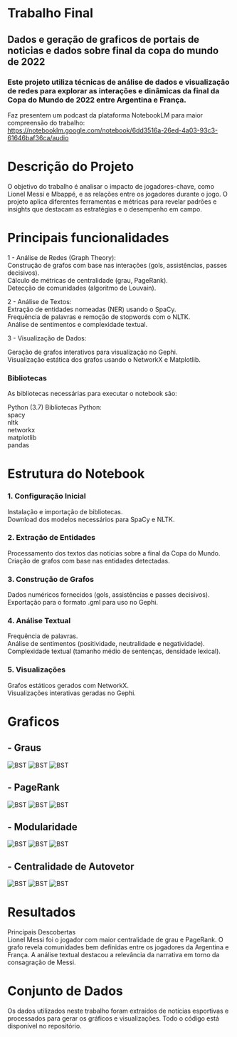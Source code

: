 # Trabalho Final  
## Dados e geração de graficos de portais de noticias e dados sobre final da copa do mundo de 2022  
### Este projeto utiliza técnicas de análise de dados e visualização de redes para explorar as interações e dinâmicas da final da Copa do Mundo de 2022 entre Argentina e França.  
Faz presentem um podcast da plataforma NotebookLM para maior compreensão do trabalho: https://notebooklm.google.com/notebook/6dd3516a-26ed-4a03-93c3-61646baf36ca/audio

  # Descrição do Projeto  
   O objetivo do trabalho é analisar o impacto de jogadores-chave, como Lionel Messi e Mbappé, e as relações entre os jogadores durante o jogo. O projeto aplica diferentes ferramentas e métricas para revelar padrões e insights que destacam as estratégias e o desempenho em campo.  
  
  # Principais funcionalidades
1 - Análise de Redes (Graph Theory):  
Construção de grafos com base nas interações (gols, assistências, passes decisivos).  
Cálculo de métricas de centralidade (grau, PageRank).  
Detecção de comunidades (algoritmo de Louvain).  
  
2 - Análise de Textos:  
Extração de entidades nomeadas (NER) usando o SpaCy.  
Frequência de palavras e remoção de stopwords com o NLTK.  
Análise de sentimentos e complexidade textual.   
  
3 - Visualização de Dados:

Geração de grafos interativos para visualização no Gephi.  
Visualização estática dos grafos usando o NetworkX e Matplotlib.

  ### Bibliotecas  
  As bibliotecas necessárias para executar o notebook são:

Python (3.7)
Bibliotecas Python:  
                spacy  
                nltk  
                networkx   
                matplotlib  
                pandas  

# Estrutura do Notebook
### 1. Configuração Inicial  
Instalação e importação de bibliotecas.  
Download dos modelos necessários para SpaCy e NLTK.  
### 2. Extração de Entidades  
Processamento dos textos das notícias sobre a final da Copa do Mundo.  
Criação de grafos com base nas entidades detectadas.  
### 3. Construção de Grafos  
Dados numéricos fornecidos (gols, assistências e passes decisivos).  
Exportação para o formato .gml para uso no Gephi.  
### 4. Análise Textual
Frequência de palavras.  
Análise de sentimentos (positividade, neutralidade e negatividade).  
Complexidade textual (tamanho médio de sentenças, densidade lexical).  
### 5. Visualizações
Grafos estáticos gerados com NetworkX.  
Visualizações interativas geradas no Gephi.  

# Graficos  
## - Graus
   <img src="https://github.com/user-attachments/assets/89c2383b-8793-468e-be03-dc5ee8d39cd6" alt="BST">  
   <img src="https://github.com/user-attachments/assets/78d8a8df-403d-4628-9fc0-4d9d6ff7df26" alt="BST">  
   <img src="https://github.com/user-attachments/assets/bde235a7-cc05-40bd-ac9e-789c878600a5" alt="BST">  
   
## - PageRank  

   <img src="https://github.com/user-attachments/assets/90f001ef-44c5-4d5e-97dc-bdf6eb143b71" alt="BST">  
   <img src="https://github.com/user-attachments/assets/05897383-bcff-4b22-8a06-8d0ca7d95662" alt="BST">  
   <img src="https://github.com/user-attachments/assets/b45fdc21-b7f5-43b7-a1ba-2ceb44355d3e" alt="BST">  

## - Modularidade  

<img src="https://github.com/user-attachments/assets/3eabee20-244a-4ddf-935d-840bac5eea97" alt="BST">  
<img src="https://github.com/user-attachments/assets/62d5b016-0770-44d1-afcf-53bd021b3dc6" alt="BST">  
<img src="https://github.com/user-attachments/assets/dc530283-c015-44a3-8295-3790c0a72270" alt="BST">  

## - Centralidade de Autovetor

<img src="https://github.com/user-attachments/assets/d29caa0f-72c0-4e14-b7da-9d79392af791" alt="BST">  
<img src="https://github.com/user-attachments/assets/b10f2279-e6fc-4b39-ad41-b2359b968c50" alt="BST">  
<img src="https://github.com/user-attachments/assets/4ae63aef-bfed-4ea7-a9d0-a4a2bb34a677" alt="BST">  


# Resultados
Principais Descobertas  
Lionel Messi foi o jogador com maior centralidade de grau e PageRank.
O grafo revela comunidades bem definidas entre os jogadores da Argentina e França.
A análise textual destacou a relevância da narrativa em torno da consagração de Messi.

# Conjunto de Dados
Os dados utilizados neste trabalho foram extraídos de notícias esportivas e processados para gerar os gráficos e visualizações. Todo o código está disponível no repositório.


